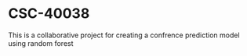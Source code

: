 # CSC-40038

This is a collaborative project for creating a confrence prediction model using random forest
